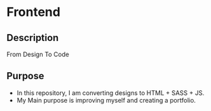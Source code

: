 # Frontend
## Description
From Design To Code
## Purpose
- In this repository, I am converting designs to HTML + SASS + JS. 
- My Main purpose is improving myself and creating a portfolio.
